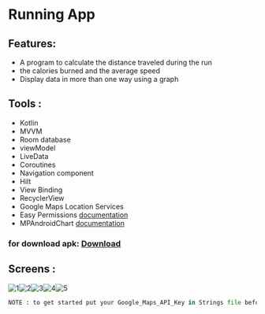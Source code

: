 # Running App 

 
## Features:
* A program to calculate the distance traveled during the run  
* the calories burned and the average speed 
* Display data in more than one way using a graph 

## Tools :       
* Kotlin
* MVVM
* Room database
* viewModel
* LiveData
* Coroutines
* Navigation component 
* Hilt
* View Binding
* RecyclerView 
* Google Maps Location Services
* Easy Permissions [documentation](https://github.com/googlesamples/easypermissions)
* MPAndroidChart [documentation](https://github.com/PhilJay/MPAndroidChart)

### for download apk: [Download](https://drive.google.com/file/d/1oy9aDTr3qCbD7kA5yAWPiE6i6uNyDO45/view?usp=sharing)

## Screens : 
![1](https://user-images.githubusercontent.com/53372814/145170914-74e207f9-3562-4fd2-a573-4216a5834c98.png)![2](https://user-images.githubusercontent.com/53372814/145170958-c89ea2de-21f3-4cfe-91ad-77ffc5f32e1f.png)![3](https://user-images.githubusercontent.com/53372814/145170955-c9620bc8-7443-4c80-8259-b85f6674d642.png)![4](https://user-images.githubusercontent.com/53372814/145170947-1a57fd93-0d21-4101-854a-739299aa4f94.png)![5](https://user-images.githubusercontent.com/53372814/145170950-635257ee-efb7-4627-ad4e-40801fc94cd6.png)


```python
NOTE : to get started put your Google_Maps_API_Key in Strings file before you run the app.
